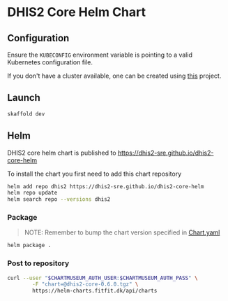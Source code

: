 # DHIS2 Core Helm Chart

## Configuration

Ensure the `KUBECONFIG` environment variable is pointing to a valid Kubernetes configuration file.

If you don't have a cluster available, one can be created using [this](https://github.com/dhis2-sre/im-cluster) project.

## Launch

```bash
skaffold dev
```

## Helm

DHIS2 core helm chart is published to https://dhis2-sre.github.io/dhis2-core-helm

To install the chart you first need to add this chart repository

```sh
helm add repo dhis2 https://dhis2-sre.github.io/dhis2-core-helm
helm repo update
helm search repo --versions dhis2 
```

### Package

> NOTE: Remember to bump the chart version specified in [Chart.yaml](./charts/core/Chart.yaml)

```bash
helm package .
```

### Post to repository

```bash
curl --user "$CHARTMUSEUM_AUTH_USER:$CHARTMUSEUM_AUTH_PASS" \
        -F "chart=@dhis2-core-0.6.0.tgz" \
        https://helm-charts.fitfit.dk/api/charts
```
